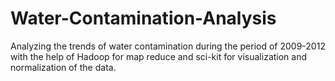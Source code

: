 # Water-Contamination-Analysis
Analyzing the trends of water contamination during the period of 2009-2012 with the help of Hadoop for map reduce and sci-kit for visualization and normalization of the data.
